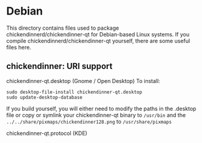 
Debian
====================
This directory contains files used to package chickendinnerd/chickendinner-qt
for Debian-based Linux systems. If you compile chickendinnerd/chickendinner-qt yourself, there are some useful files here.

## chickendinner: URI support ##


chickendinner-qt.desktop  (Gnome / Open Desktop)
To install:

	sudo desktop-file-install chickendinner-qt.desktop
	sudo update-desktop-database

If you build yourself, you will either need to modify the paths in
the .desktop file or copy or symlink your chickendinner-qt binary to `/usr/bin`
and the `../../share/pixmaps/chickendinner128.png` to `/usr/share/pixmaps`

chickendinner-qt.protocol (KDE)


